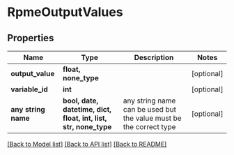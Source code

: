 # RpmeOutputValues


## Properties
Name | Type | Description | Notes
------------ | ------------- | ------------- | -------------
**output_value** | **float, none_type** |  | [optional] 
**variable_id** | **int** |  | [optional] 
**any string name** | **bool, date, datetime, dict, float, int, list, str, none_type** | any string name can be used but the value must be the correct type | [optional]

[[Back to Model list]](../README.md#documentation-for-models) [[Back to API list]](../README.md#documentation-for-api-endpoints) [[Back to README]](../README.md)


